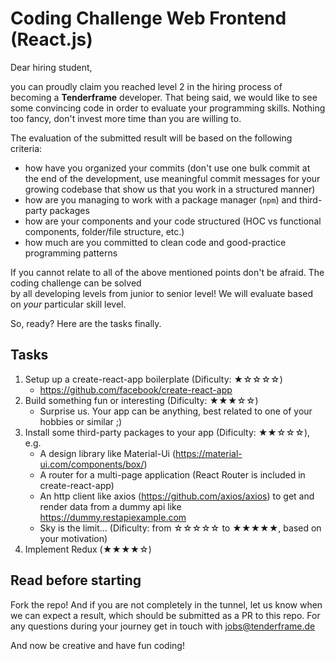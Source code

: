 # Coding Challenge Web Frontend (React.js)

Dear hiring student,

you can proudly claim you reached level 2 in the hiring process of becoming a 
**Tenderframe** developer. That being said, we would like to see some convincing code in order to
evaluate your programming skills. Nothing too fancy, don't invest more time than you are willing to.

The evaluation of the submitted result will be based on the following criteria:
* how have you organized your commits (don't use one bulk commit at the end of the development, use meaningful commit 
messages for your growing codebase that show us that you work in a structured manner)
* how are you managing to work with a package manager (`npm`) and third-party packages
* how are your components and your code structured (HOC vs functional components, folder/file structure, etc.)
* how much are you committed to clean code and good-practice programming patterns

If you cannot relate to all of the above mentioned points don't be afraid. The coding challenge can be solved  
by all developing levels from junior to senior level! We will evaluate based on *your* particular skill level.

So, ready? Here are the tasks finally.

## Tasks
1. Setup up a create-react-app boilerplate (Dificulty: ★☆☆☆☆)
   * https://github.com/facebook/create-react-app
1. Build something fun or interesting (Dificulty: ★★★☆☆)
   * Surprise us. Your app can be anything, best related to one of your hobbies or similar ;)
1. Install some third-party packages to your app (Dificulty: ★★☆☆☆), e.g.
   * A design library like Material-Ui (https://material-ui.com/components/box/)
   * A router for a multi-page application (React Router is included in create-react-app)
   * An http client like axios (https://github.com/axios/axios) to get and render data from a dummy api like
    https://dummy.restapiexample.com   
   * Sky is the limit... (Dificulty: from ☆☆☆☆☆ to ★★★★★, based on your motivation)
1. Implement Redux (★★★★☆)

## Read before starting
Fork the repo! And if you are not completely in the tunnel, let 
us know when we can expect a result, which should be submitted as a PR to this repo. For any questions 
during your journey get in touch with jobs@tenderframe.de

And now be creative and have fun coding!